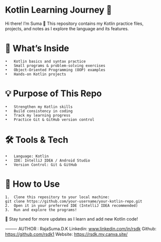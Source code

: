 # Kotlin Learning Journey 🚀

Hi there! I’m Suma 👋
This repository contains my Kotlin practice files, projects, and notes as I explore the language and its features.

# 📌 What’s Inside
	•	Kotlin basics and syntax practice
	•	Small programs & problem-solving exercises
	•	Object-Oriented Programming (OOP) examples
	•	Hands-on Kotlin projects

# 💡 Purpose of This Repo
	•	Strengthen my Kotlin skills
	•	Build consistency in coding
	•	Track my learning progress
	•	Practice Git & GitHub version control

# 🛠️ Tools & Tech
	•	Language: Kotlin
	•	IDE: IntelliJ IDEA / Android Studio
	•	Version Control: Git & GitHub

# 🚀 How to Use
	1.	Clone this repository to your local machine:
    git clone https://github.com/your-username/your-kotlin-repo.git
	2.	Open it in your preferred IDE (IntelliJ IDEA recommended)
	3.	Run and explore the programs!

 💬 Stay tuned for more updates as I learn and add new Kotlin code!

⸻
AUTHOR : RajaSuma.D.K 
Linkedin: www.linkedin.com/in/rsdk 
Github: https://github.com/rsdk1 
Website: https://rsdk.my.canva.site/
